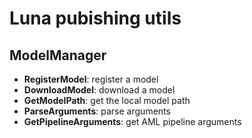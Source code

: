 # Luna pubishing utils

## ModelManager

- **RegisterModel**: register a model
- **DownloadModel**: download a model
- **GetModelPath**: get the local model path
- **ParseArguments**: parse arguments
- **GetPipelineArguments**: get AML pipeline arguments